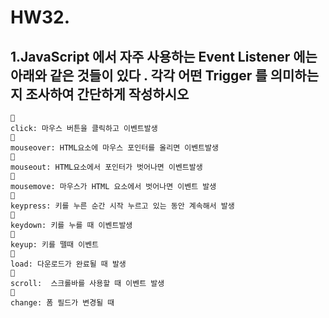 # HW32.

## 1.JavaScript 에서 자주 사용하는 Event Listener 에는 아래와 같은 것들이 있다 . 각각 어떤 Trigger 를 의미하는지 조사하여 간단하게 작성하시오

```

click: 마우스 버튼을 클릭하고 이벤트발생

mouseover: HTML요소에 마우스 포인터를 올리면 이벤트발생

mouseout: HTML요소에서 포인터가 벗어나면 이벤트발생

mousemove: 마우스가 HTML 요소에서 벗어나면 이벤트 발생

keypress: 키를 누른 순간 시작 누르고 있는 동안 계속해서 발생

keydown: 키를 누를 때 이벤트발생

keyup: 키를 뗄때 이벤트

load: 다운로드가 완료될 때 발생

scroll:  스크롤바를 사용할 때 이벤트 발생

change: 폼 필드가 변경될 때
```

